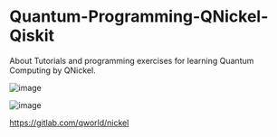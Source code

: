 # Quantum-Programming-QNickel-Qiskit

About Tutorials and programming exercises for learning Quantum Computing by QNickel.

![image](https://user-images.githubusercontent.com/5441882/175547098-ae4c7c84-bee9-40bc-bf7e-06fff03451fa.png)

![image](https://user-images.githubusercontent.com/5441882/200410475-59745432-588e-4e98-bef7-5d6e36c449d8.png)


https://gitlab.com/qworld/nickel
